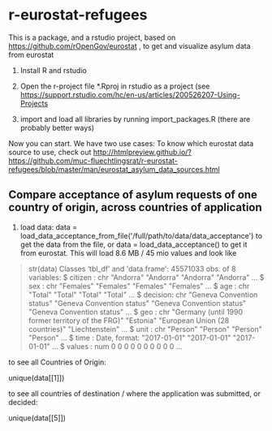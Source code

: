 # r-eurostat-refugees

This is a package, and a rstudio project, based on https://github.com/rOpenGov/eurostat , to get and visualize asylum data from eurostat

1. Install R and rstudio

2. Open the r-project file *.Rproj in rstudio as a project (see https://support.rstudio.com/hc/en-us/articles/200526207-Using-Projects
3. import and load all libraries by running import_packages.R (there are probably better ways)

Now you can start. We have two use cases:
To know which eurostat data source to use, check out http://htmlpreview.github.io/?https://github.com/muc-fluechtlingsrat/r-eurostat-refugees/blob/master/man/eurostat_asylum_data_sources.html

## Compare acceptance of asylum requests of one country of origin, across countries of application

1. load data: data = load_data_acceptance_from_file('/full/path/to/data/data_acceptance') to get the data from the file, or data = load_data_acceptance() to get it from eurostat. 
This will load 8.6 MB / 45 mio values and look like

> str(data)
Classes ‘tbl_df’ and 'data.frame':	45571033 obs. of  8 variables:
 $ citizen : chr  "Andorra" "Andorra" "Andorra" "Andorra" ...
 $ sex     : chr  "Females" "Females" "Females" "Females" ...
 $ age     : chr  "Total" "Total" "Total" "Total" ...
 $ decision: chr  "Geneva Convention status" "Geneva Convention status" "Geneva Convention status" "Geneva Convention status" ...
 $ geo     : chr  "Germany (until 1990 former territory of the FRG)" "Estonia" "European Union (28 countries)" "Liechtenstein" ...
 $ unit    : chr  "Person" "Person" "Person" "Person" ...
 $ time    : Date, format: "2017-01-01" "2017-01-01" "2017-01-01" ...
 $ values  : num  0 0 0 0 0 0 0 0 0 0 ...
> 

to see all Countries of Origin:

unique(data[[1]])

to see all countries of destination / where the application was submitted, or decided:

unique(data[[5]])

